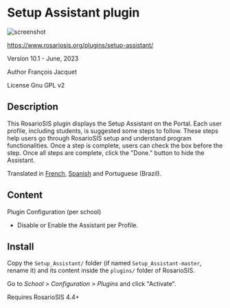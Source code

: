 # Setup Assistant plugin

![screenshot](https://gitlab.com/francoisjacquet/Setup_Assistant/raw/master/screenshot.png?inline=false)

https://www.rosariosis.org/plugins/setup-assistant/

Version 10.1 - June, 2023

Author François Jacquet

License Gnu GPL v2

## Description

This RosarioSIS plugin displays the Setup Assistant on the Portal.
Each user profile, including students, is suggested some steps to follow.
These steps help users go through RosarioSIS setup and understand program functionalities.
Once a step is complete, users can check the box before the step.
Once all steps are complete, click the "Done." button to hide the Assistant.

Translated in [French](https://www.rosariosis.org/fr/plugins/setup-assistant/), [Spanish](https://www.rosariosis.org/es/plugins/setup-assistant/) and Portuguese (Brazil).

## Content

Plugin Configuration (per school)

- Disable or Enable the Assistant per Profile.

## Install

Copy the `Setup_Assistant/` folder (if named `Setup_Assistant-master`, rename it) and its content inside the `plugins/` folder of RosarioSIS.

Go to _School > Configuration > Plugins_ and click "Activate".

Requires RosarioSIS 4.4+
